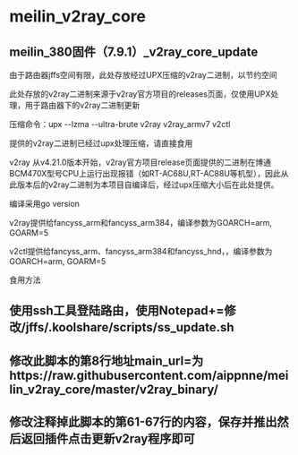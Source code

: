 # meilin_v2ray_core

 meilin_380固件（7.9.1）_v2ray_core_update
 ------------------------------------------
由于路由器jffs空间有限，此处存放经过UPX压缩的v2ray二进制，以节约空间

此处存放的v2ray二进制来源于v2ray官方项目的releases页面，仅使用UPX处理，用于路由器下的v2ray二进制更新

压缩命令：upx --lzma --ultra-brute v2ray v2ray_armv7 v2ctl

提供的v2ray二进制已经过upx处理压缩，请直接食用

v2ray 从v4.21.0版本开始，v2ray官方项目release页面提供的二进制在博通BCM470X型号CPU上运行出现报错（如RT-AC68U,RT-AC88U等机型），因此从此版本后的v2ray二进制为本项目自编译后，经过upx压缩大小后在此处提供。

编译采用go version 

v2ray提供给fancyss_arm和fancyss_arm384，编译参数为GOARCH=arm, GOARM=5

v2ctl提供给fancyss_arm、fancyss_arm384和fancyss_hnd，，编译参数为GOARCH=arm, GOARM=5

食用方法

使用ssh工具登陆路由，使用Notepad+=修改/jffs/.koolshare/scripts/ss_update.sh
----------------------------
修改此脚本的第8行地址main_url=为https://raw.githubusercontent.com/aippnne/meilin_v2ray_core/master/v2ray_binary/
-------------------------------------------------------------------------------------------------------------------------------------
修改注释掉此脚本的第61-67行的内容，保存并推出然后返回插件点击更新v2ray程序即可
--------------
